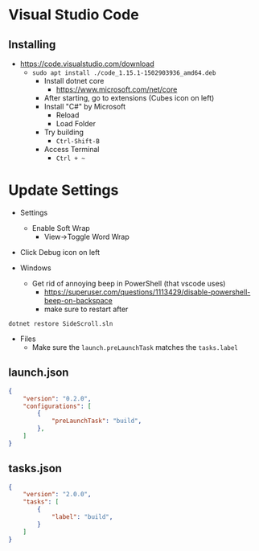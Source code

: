 # Visual Studio Code


## Installing

* https://code.visualstudio.com/download
  - `sudo apt install ./code_1.15.1-1502903936_amd64.deb`
	- Install dotnet core
		- https://www.microsoft.com/net/core
	- After starting, go to extensions (Cubes icon on left)
    - Install "C#" by Microsoft
      - Reload
      - Load Folder
    - Try building
      - `Ctrl-Shift-B`
    - Access Terminal
      - `Ctrl + ~`

# Update Settings

* Settings
  - Enable Soft Wrap
    - View->Toggle Word Wrap

* Click Debug icon on left

* Windows
  - Get rid of annoying beep in PowerShell (that vscode uses)
    - https://superuser.com/questions/1113429/disable-powershell-beep-on-backspace
    - make sure to restart after


`dotnet restore SideScroll.sln`

- Files
  - Make sure the `launch.preLaunchTask` matches the `tasks.label`

## launch.json
```json
{
    "version": "0.2.0",
    "configurations": [
        {
            "preLaunchTask": "build",
        },
    ]
}
```
## tasks.json
```json
{
    "version": "2.0.0",
    "tasks": [
        {
            "label": "build",
        }
    ]
}
```